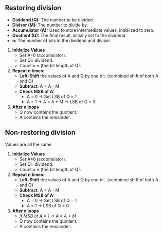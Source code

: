 ## Restoring division
- **Dividend (Q):** The number to be divided.
- **Divisor (M):** The number to divide by.
- **Accumulator (A):** Used to store intermediate values, initialized to zero.
- **Quotient (Q):** The final result, initially set to the dividend.
- **n:** The number of bits in the dividend and divisor.

1. **Initialize Values**
    - Set A=0 (accumulator).
    - Set Q= dividend.
    - Count = n (the bit length of Q).
2. **Repeat n times:**
    -  **Left-Shift** the values of A and Q by one bit. (combined shift of both A and Q)
    - **Subtract**: A = A - M
    - **Check MSB of A:**
	    -  A = 0 -> Set LSB of Q = 1.
	    - A = 1 -> A = A + M -> LSB of Q = 0
1. **After n loops**
    - Q now contains the quotient.
    - A contains the remainder.
## Non-restoring division
Values are all the same
1. **Initialize Values**
    - Set A=0 (accumulator).
    - Set Q= dividend.
    - Count = n (the bit length of Q).
2. **Repeat n times:**
    -  **Left-Shift** the values of A and Q by one bit. (combined shift of both A and Q)
    - **Subtract**: A = A - M
    - **Check MSB of A:**
	    - A = 0 -> Set LSB of Q = 1.
	    - A = 1 -> LSB of Q = 0
1. **After n loops**
	- *If MSB of A = 1 -> A = A + M*
    - Q now contains the quotient. 
    - A contains the remainder.